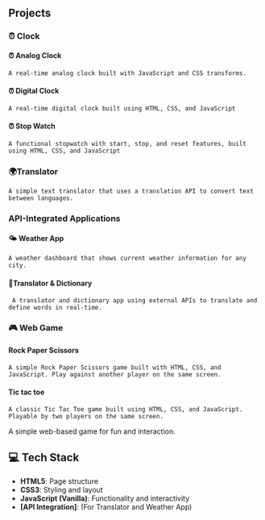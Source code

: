 
## Projects

 ### ⏰  Clock
  #### ⏰ Analog Clock
    A real-time analog clock built with JavaScript and CSS transforms.
  #### ⏰ Digital Clock
    A real-time digital clock built using HTML, CSS, and JavaScript
  #### ⏰ Stop Watch
    A functional stopwatch with start, stop, and reset features, built using HTML, CSS, and JavaScript

 ### 🌍Translator
    A simple text translator that uses a translation API to convert text between languages.

  ### API-Integrated Applications
  #### 🌤 Weather App
    A weather dashboard that shows current weather information for any city.
  #### 📕Translator & Dictionary
     A translator and dictionary app using external APIs to translate and define words in real-time.

### 🎮 Web Game 
  #### Rock Paper Scissors
    A simple Rock Paper Scissors game built with HTML, CSS, and JavaScript. Play against another player on the same screen.
 #### Tic tac toe
    A classic Tic Tac Toe game built using HTML, CSS, and JavaScript. Playable by two players on the same screen.

A simple web-based game for fun and interaction.


## 💻 Tech Stack

- **HTML5**: Page structure
- **CSS3**: Styling and layout
- **JavaScript (Vanilla)**: Functionality and interactivity
- **[API Integration]**: (For Translator and Weather App)

